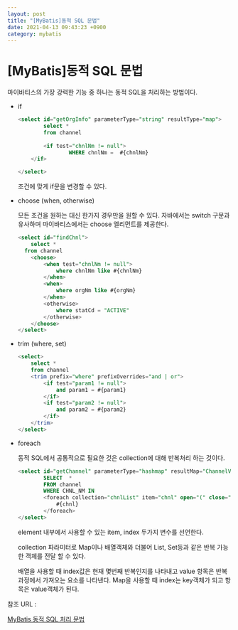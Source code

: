 ```yaml
---
layout: post
title: "[MyBatis]동적 SQL 문법"
date: 2021-04-13 09:43:23 +0900
category: mybatis
---
```


# [MyBatis]동적 SQL 문법

마이바티스의 가장 강력한 기능 중 하나는 동적 SQL을 처리하는 방법이다.

- if

    ```sql
    <select id="getOrgInfo" parameterType="string" resultType="map">
    		select * 
    		from channel 
    		
    		<if test="chnlNm != null">
    				WHERE chnlNm =  #{chnlNm}
       	</if> 

    </select>
    ```

    조건에 맞게 if문을 변경할 수 있다. 

- choose (when, otherwise)

    모든 조건을 원하는 대신 한가지 경우만을 원할 수 있다. 자바에서는 switch 구문과 유사하며 마이바티스에서는 choose 엘리먼트를 제공한다.

    ```sql
    <select id="findChnl">
    	select *
      from channel
    	<choose>
    		<when test="chnlNm != null">
    			where chnlNm like #{chnlNm}
    		</when>
    		<when>
    			where orgNm like #{orgNm}
    		</when>
    		<otherwise>
    			where statCd = "ACTIVE"
    		</otherwise>
    	</choose>
    </select>
    ```

- trim (where, set)

    ```sql
    <select>
    	select * 
    	from channel
    	<trim prefix="where" prefixOverrides="and | or">
    		<if test="param1 != null">
    			and param1 = #{param1}
    		</if>
    		<if test="param2 != null">
    			and param2 = #{param2}
    		</if>
    	</trim>
    </select>
    ```

- foreach

    동적 SQL에서 공통적으로 필요한 것은 collection에 대해 반복처리 하는 것이다. 

    ```sql
    <select id="getChannel" parameterType="hashmap" resultMap="ChannelVo">
    		SELECT  *
    		FROM channel
    		WHERE CHNL_NM IN
    		<foreach collection="chnlList" item="chnl" open="(" close=")" separator=",">
    			#{chnl}
    		</foreach>
    </select>
    ```

    element 내부에서 사용할 수 있는 item, index 두가지 변수를 선언한다. 

    collection 파라미터로 Map이나 배열객체와 더불어 List, Set등과 같은 반복 가능한 객체를 전달 할 수 있다.

    배열을 사용할 때 index값은 현재 몇번째 반복인지를 나타내고 value 항목은 반복과정에서 가져오는 요소를 나타낸다. Map을 사용할 때 index는 key객체가 되고 항목은 value객체가 된다.

참조 URL : 

[MyBatis 동적 SQL 처리 문법](https://meyouus.tistory.com/93)